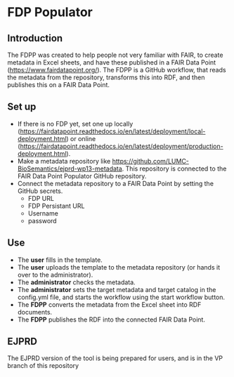 # FDP Populator
## Introduction
The FDPP was created to help people not very familiar with FAIR, to create metadata in Excel sheets, and have these published in a FAIR Data Point (https://www.fairdatapoint.org/). The FDPP is a GitHub workflow, that reads the metadata from the repository, transforms this into RDF, and then publishes this on a FAIR Data Point.

## Set up
* If there is no FDP yet, set one up locally (https://fairdatapoint.readthedocs.io/en/latest/deployment/local-deployment.html) or online (https://fairdatapoint.readthedocs.io/en/latest/deployment/production-deployment.html).
* Make a metadata repository like https://github.com/LUMC-BioSemantics/ejprd-wp13-metadata. This repository is connected to the FAIR Data Point Populator GitHub repository.
* Connect the metadata repository to a FAIR Data Point by setting the GitHub secrets.
	* FDP URL
	* FDP Persistant URL
	* Username
	* password

## Use
* The **user** fills in the template.
* The **user** uploads the template to the metadata repository (or hands it over to the administrator).
* The **administrator** checks the metadata.
* The **administrator** sets the target metadata and target catalog in the config.yml file, and starts the workflow using the start workflow button.
* The **FDPP** converts the metadata from the Excel sheet into RDF documents.
* The **FDPP** publishes the RDF into the connected FAIR Data Point.

## EJPRD
The EJPRD version of the tool is being prepared for users, and is in the VP branch of this repository

